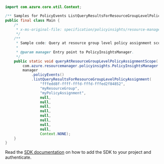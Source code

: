 ```java
import com.azure.core.util.Context;

/** Samples for PolicyEvents ListQueryResultsForResourceGroupLevelPolicyAssignment. */
public final class Main {
    /*
     * x-ms-original-file: specification/policyinsights/resource-manager/Microsoft.PolicyInsights/stable/2019-10-01/examples/PolicyEvents_QueryResourceGroupLevelPolicyAssignmentScope.json
     */
    /**
     * Sample code: Query at resource group level policy assignment scope.
     *
     * @param manager Entry point to PolicyInsightsManager.
     */
    public static void queryAtResourceGroupLevelPolicyAssignmentScope(
        com.azure.resourcemanager.policyinsights.PolicyInsightsManager manager) {
        manager
            .policyEvents()
            .listQueryResultsForResourceGroupLevelPolicyAssignment(
                "fffedd8f-ffff-fffd-fffd-fffed2f84852",
                "myResourceGroup",
                "myPolicyAssignment",
                null,
                null,
                null,
                null,
                null,
                null,
                null,
                null,
                Context.NONE);
    }
}
```

Read the [SDK documentation](https://github.com/Azure/azure-sdk-for-java/blob/azure-resourcemanager-policyinsights_1.0.0-beta.2/sdk/policyinsights/azure-resourcemanager-policyinsights/README.md) on how to add the SDK to your project and authenticate.
